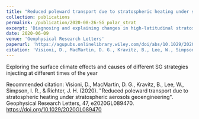 ```yaml
---
title: "Reduced poleward transport due to stratospheric heating under stratospheric aerosols geoengineering"
collection: publications
permalink: /publication/2020-08-26-SG_polar_strat
excerpt: 'Diagnosing and explaining changes in high-latitudinal stratospheric transport due to geoengineering'
date: 2020-06-09
venue: 'Geophysical Research Letters'
paperurl: 'https://agupubs.onlinelibrary.wiley.com/doi/abs/10.1029/2020GL089470?af=R'
citation: 'Visioni, D., MacMartin, D. G., Kravitz, B., Lee, W., Simpson, I. R., & Richter, J. H. (2020). &quot;Reduced poleward transport due to stratospheric heating under stratospheric aerosols geoengineering&quot;. Geophysical Research Letters, 47, e2020GL089470. https://doi.org/10.1029/2020GL089470'
---
```

Exploring the surface climate effects and causes of different SG strategies injecting at different times of the year

Recommended citation: Visioni, D., MacMartin, D. G., Kravitz, B., Lee, W., Simpson, I. R., & Richter, J. H. (2020). &quot;Reduced poleward transport due to stratospheric heating under stratospheric aerosols geoengineering&quot;. Geophysical Research Letters, 47, e2020GL089470. https://doi.org/10.1029/2020GL089470